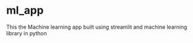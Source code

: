 # ml_app
This the Machine learning app built using streamlit and machine learning library in python

